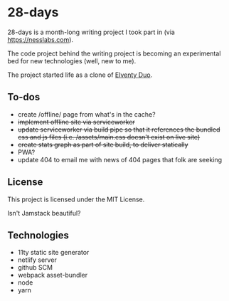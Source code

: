 # 28-days

28-days is a month-long writing project I took part in (via https://nesslabs.com).

The code project behind the writing project is becoming an experimental bed for new technologies (well, new to me).

The project started life as a clone of [Elventy Duo](https://eleventyduo.netlify.app).


## To-dos
- create /offline/ page from what's in the cache?
- ~~implement offline site via serviceworker~~
- ~~update serviceworker via build pipe so that it references the bundled css and js files (i.e. /assets/main.css doesn't exist on live site)~~
- ~~create stats graph as part of site build, to deliver statically~~
- PWA?
- update 404 to email me with news of 404 pages that folk are seeking


## License

This project is licensed under the MIT License.

Isn't Jamstack beautiful?

## Technologies
- 11ty static site generator
- netlify server
- github SCM
- webpack asset-bundler
- node
- yarn
